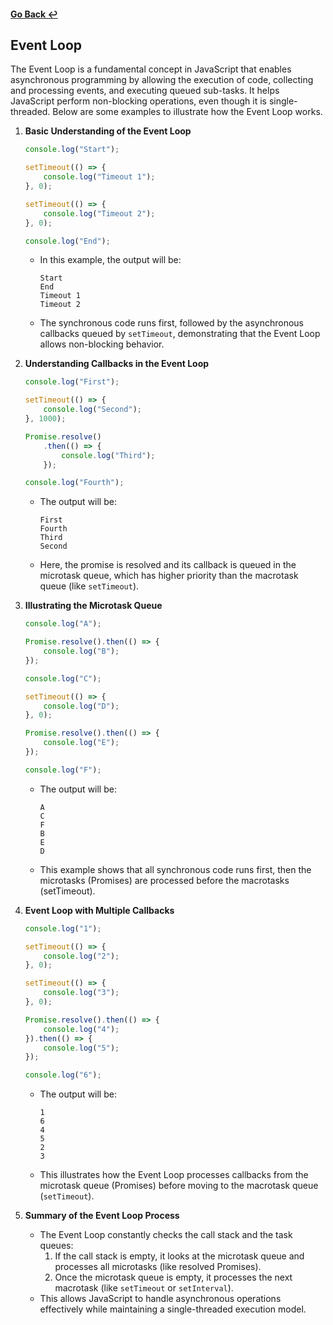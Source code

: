 #### [Go Back ↩](../README.md)
## Event Loop

The Event Loop is a fundamental concept in JavaScript that enables asynchronous programming by allowing the execution of code, collecting and processing events, and executing queued sub-tasks. It helps JavaScript perform non-blocking operations, even though it is single-threaded. Below are some examples to illustrate how the Event Loop works.

1. **Basic Understanding of the Event Loop**

    ```javascript
    console.log("Start");

    setTimeout(() => {
        console.log("Timeout 1");
    }, 0);

    setTimeout(() => {
        console.log("Timeout 2");
    }, 0);

    console.log("End");
    ```

   - In this example, the output will be:
     ```
     Start
     End
     Timeout 1
     Timeout 2
     ```
   - The synchronous code runs first, followed by the asynchronous callbacks queued by `setTimeout`, demonstrating that the Event Loop allows non-blocking behavior.

2. **Understanding Callbacks in the Event Loop**

    ```javascript
    console.log("First");

    setTimeout(() => {
        console.log("Second");
    }, 1000);

    Promise.resolve()
        .then(() => {
            console.log("Third");
        });

    console.log("Fourth");
    ```

   - The output will be:
     ```
     First
     Fourth
     Third
     Second
     ```
   - Here, the promise is resolved and its callback is queued in the microtask queue, which has higher priority than the macrotask queue (like `setTimeout`).

3. **Illustrating the Microtask Queue**

    ```javascript
    console.log("A");

    Promise.resolve().then(() => {
        console.log("B");
    });

    console.log("C");

    setTimeout(() => {
        console.log("D");
    }, 0);

    Promise.resolve().then(() => {
        console.log("E");
    });

    console.log("F");
    ```

   - The output will be:
     ```
     A
     C
     F
     B
     E
     D
     ```
   - This example shows that all synchronous code runs first, then the microtasks (Promises) are processed before the macrotasks (setTimeout).

4. **Event Loop with Multiple Callbacks**

    ```javascript
    console.log("1");

    setTimeout(() => {
        console.log("2");
    }, 0);

    setTimeout(() => {
        console.log("3");
    }, 0);

    Promise.resolve().then(() => {
        console.log("4");
    }).then(() => {
        console.log("5");
    });

    console.log("6");
    ```

   - The output will be:
     ```
     1
     6
     4
     5
     2
     3
     ```
   - This illustrates how the Event Loop processes callbacks from the microtask queue (Promises) before moving to the macrotask queue (`setTimeout`).

5. **Summary of the Event Loop Process**

   - The Event Loop constantly checks the call stack and the task queues:
     1. If the call stack is empty, it looks at the microtask queue and processes all microtasks (like resolved Promises).
     2. Once the microtask queue is empty, it processes the next macrotask (like `setTimeout` or `setInterval`).
   - This allows JavaScript to handle asynchronous operations effectively while maintaining a single-threaded execution model.
